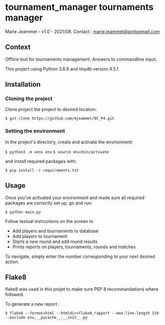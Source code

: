 # tournament_manager tournaments manager

Marie Jeammet - v1.0 - 2021/08.
Contact : marie.jeammet@protonmail.com

## Context

Offline tool for tournaments management. Answers to commandline input. 

This project using Python 3.6.9 and tinydb version 4.5.1

## Installation
### Cloning the project

Clone project the project to desired location:

`$ git clone https://github.com/mjeammet/OC_P4.git`

### Setting the environment

In the project's directory, create and activate the environment:

`$ python3 -m venv env`
`$ source env/bin/activate`

and install required packages with:

`$ pip install -r requirements.txt`

##  Usage

Once you've activated your environment and made sure all required packages are correctly set up, go and run:

`$ python main.py`

Follow textual instructions on the screen to 
- Add players and tournaments to database
- Add players to tournament
- Starts a new round and add round results
- Prints reports on players, tournaments, rounds and matches 

To navigate, simply enter the number corresponding to your next desired action. 

## Flake8

flake8 was used in this projet to make sure PEP 8 recommandations where followed. 

To generate a new report : 

`$ flake8 --format=html --htmldir=flake8_rapport --max-line-length 119 --exclude env,__pycache__,__init__.py`
